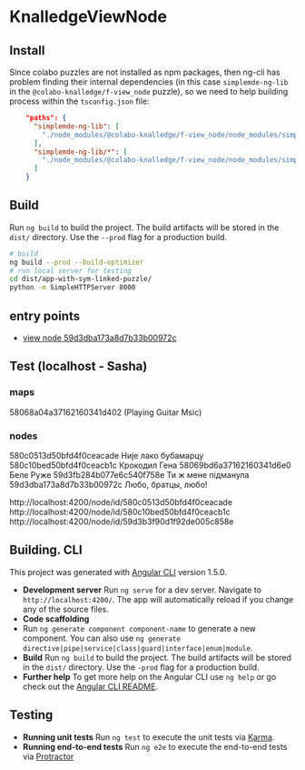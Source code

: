 # KnalledgeViewNode

## Install

Since colabo puzzles are not installed as npm packages, then ng-cli has problem finding their internal dependencies (in this case `simplemde-ng-lib` in the `@colabo-knalledge/f-view_node` puzzle), so we need to help building process within the `tsconfig.json` file:

```json
    "paths": {
      "simplemde-ng-lib": [
        "./node_modules/@colabo-knalledge/f-view_node/node_modules/simplemde-ng-lib"
      ],
      "simplemde-ng-lib/*": [
        "./node_modules/@colabo-knalledge/f-view_node/node_modules/simplemde-ng-lib/*"
      ]
    }
```

## Build

Run `ng build` to build the project. The build artifacts will be stored in the `dist/` directory. Use the `--prod` flag for a production build.

```sh
# build
ng build --prod --build-optimizer
# run local server for testing
cd dist/app-with-sym-linked-puzzle/
python -m SimpleHTTPServer 8000
```

## entry points

+ [view node 59d3dba173a8d7b33b00972c](http://localhost:4200/node/id/59d3dba173a8d7b33b00972c)


## Test (localhost - Sasha)

### maps
58068a04a37162160341d402 (Playing Guitar Msic)

### nodes
580c0513d50bfd4f0ceacade Није лако бубамарцу
580c10bed50bfd4f0ceacb1c Крокодил Гена
58069bd6a37162160341d6e0 Беле Руже
59d3fb284b077e6c540f758e Ти ж мене підманула
59d3dba173a8d7b33b00972c Любо, братцы, любо!

http://localhost:4200/node/id/580c0513d50bfd4f0ceacade
http://localhost:4200/node/id/580c10bed50bfd4f0ceacb1c
http://localhost:4200/node/id/59d3b3f90d1f92de005c858e

## Building. CLI

This project was generated with [Angular CLI](https://github.com/angular/angular-cli) version 1.5.0.

- **Development server**
  Run `ng serve` for a dev server. Navigate to `http://localhost:4200/`. The app will automatically reload if you change any of the source files.
- **Code scaffolding**
- Run `ng generate component component-name` to generate a new component. You can also use `ng generate directive|pipe|service|class|guard|interface|enum|module`.
- **Build**
  Run `ng build` to build the project. The build artifacts will be stored in the `dist/` directory. Use the `-prod` flag for a production build.
- **Further help**
  To get more help on the Angular CLI use `ng help` or go check out the [Angular CLI README](https://github.com/angular/angular-cli/blob/master/README.md).

## Testing

- **Running unit tests**
  Run `ng test` to execute the unit tests via [Karma](https://karma-runner.github.io).
- **Running end-to-end tests**
  Run `ng e2e` to execute the end-to-end tests via [Protractor](http://www.protractortest.org/)
